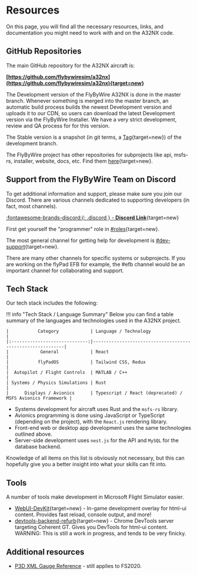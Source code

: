# Resources

On this page, you will find all the necessary resources, links, and documentation you might need to work with and on the A32NX code.

## GitHub Repositories

The main GitHub repository for the A32NX aircraft is:

**[https://github.com/flybywiresim/a32nx](https://github.com/flybywiresim/a32nx){target=new}**

The Development version of the FlyByWire A32NX is done in the master branch. Whenever something is merged into the master branch, an automatic build process builds the newest 
Development version and uploads it to our CDN, so users can download the latest Development version via the FlyByWire Installer. We have a very strict development, review and 
QA process for for this version.

The Stable version is a snapshot (in git terms, a [Tag](https://github.com/flybywiresim/a32nx/tags){target=new}) of the development branch.

The FlyByWire project has other repositories for subprojects like api, msfs-rs, installer, website, docs, etc. Find them [here](https://github.com/orgs/flybywiresim/repositories){target=new}.

## Support from the FlyByWire Team on Discord

To get additional information and support, please make sure you join our Discord. There are various channels dedicated to supporting developers (in fact, most channels).

[:fontawesome-brands-discord:{: .discord } - **Discord Link**](https://discord.gg/flybywire){target=new}

First get yourself the "programmer" role in [#roles](https://discord.com/channels/738864299392630914/751780817772216401/816730253543604224){target=new}.

The most general channel for getting help for development is [#dev-support](https://discord.gg/v3jAxJpwZm){target=new}.

There are many other channels for specific systems or subprojects. If you are working on the flyPad EFB for example, the #efb channel would be an important channel for collaborating and support.

## Tech Stack

Our tech stack includes the following:

!!! info "Tech Stack / Language Summary"
    Below you can find a table summary of the languages and technologies used in the A32NX project.

    |           Category            | Language / Technology                                     |
    |:-----------------------------:|-----------------------------------------------------------|
    |            General            | React                                                     |
    |           flyPadOS            | Tailwind CSS, Redux                                       |
    |  Autopilot / Flight Controls  | MATLAB / C++                                              |
    | Systems / Physics Simulations | Rust                                                      |
    |      Displays / Avionics      | Typescript / React (deprecated) / MSFS Avionics Framework |

- Systems development for aircraft uses Rust and the `msfs-rs` library.
- Avionics programming is done using JavaScript or TypeScript (depending on the project), with the `React.js` rendering library.
- Front-end web or desktop app development uses the same technologies outlined above.
- Server-side development uses `nest.js` for the API and `MySQL` for the database backend.

Knowledge of all items on this list is obviously not necessary, but this can hopefully give you a better insight into what your skills can fit into.

## Tools

A number of tools make development in Microsoft Flight Simulator easier.

- [WebUI-DevKit](https://github.com/dga711/msfs-webui-devkit){target=new} - In-game development overlay for html-ui content. Provides fast reload, console output, and more!
- [devtools-backend-refurb](https://github.com/dga711/devtools-backend-refurb){target=new} - Chrome DevTools server targeting Coherent GT. Gives you DevTools for html-ui content. WARNING: This is still a work in progress, and tends to be very finicky.

## Additional resources

- [P3D XML Gauge Reference](http://www.prepar3d.com/SDK/SimObject%20Creation%20Kit/Panels%20and%20Gauges%20SDK/creating%20xml%20gauges.html) - still applies to FS2020.